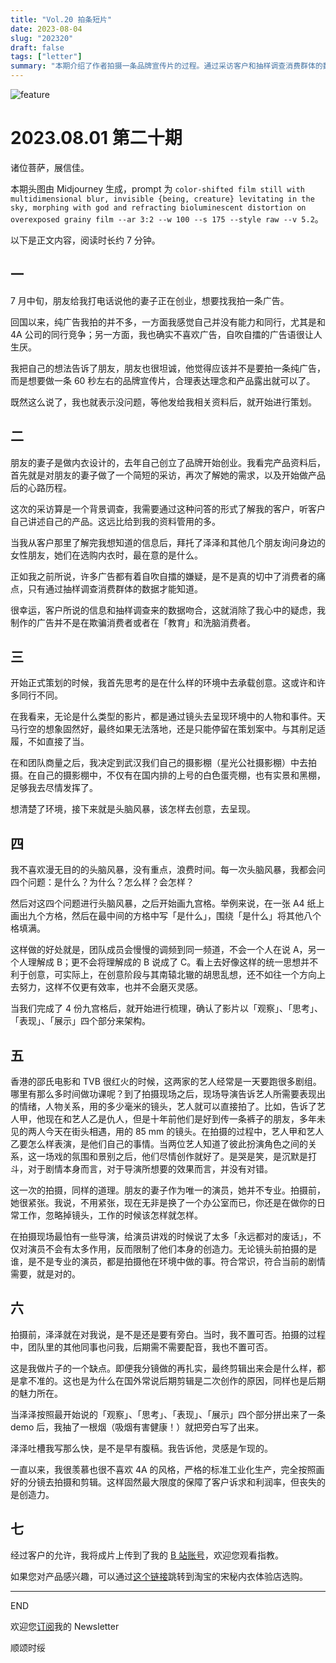 ```yaml
---
title: "Vol.20 拍条短片"
date: 2023-08-04
slug: "202320"
draft: false
tags: ["letter"]
summary: "本期介绍了作者拍摄一条品牌宣传片的过程。通过采访客户和抽样调查消费群体的数据，作者确定了广告的创意方向。在拍摄前，作者和团队成员进行了头脑风暴和九宫格创意，最终确定了影片的架构。在拍摄现场，作者鼓励演员放松心态，自然表演。最终，作者上传了成片到B站，并提供了产品购买链接。"
---
```


![feature](https://cos.justgoidea.com/justgoidea/uPic/2023/08/01/F97Aby.jpg)

# 2023.08.01 第二十期

诸位菩萨，展信佳。

本期头图由 Midjourney 生成，prompt 为 `color-shifted film still with multidimensional blur, invisible {being, creature} levitating in the sky, morphing with god and refracting bioluminescent distortion on overexposed grainy film --ar 3:2 --w 100 --s 175 --style raw --v 5.2`。

以下是正文内容，阅读时长约 7 分钟。

## 一

7 月中旬，朋友给我打电话说他的妻子正在创业，想要找我拍一条广告。

回国以来，纯广告我拍的并不多，一方面我感觉自己并没有能力和同行，尤其是和 4A 公司的同行竞争；另一方面，我也确实不喜欢广告，自吹自擂的广告语很让人生厌。

我把自己的想法告诉了朋友，朋友也很坦诚，他觉得应该并不是要拍一条纯广告，而是想要做一条 60 秒左右的品牌宣传片，合理表达理念和产品露出就可以了。

既然这么说了，我也就表示没问题，等他发给我相关资料后，就开始进行策划。

## 二

朋友的妻子是做内衣设计的，去年自己创立了品牌开始创业。我看完产品资料后，首先就是对朋友的妻子做了一个简短的采访，再次了解她的需求，以及开始做产品后的心路历程。

这次的采访算是一个背景调查，我需要通过这种问答的形式了解我的客户，听客户自己讲述自己的产品。这远比给到我的资料管用的多。

当我从客户那里了解完我想知道的信息后，拜托了泽泽和其他几个朋友询问身边的女性朋友，她们在选购内衣时，最在意的是什么。

正如我之前所说，许多广告都有着自吹自擂的嫌疑，是不是真的切中了消费者的痛点，只有通过抽样调查消费群体的数据才能知道。

很幸运，客户所说的信息和抽样调查来的数据吻合，这就消除了我心中的疑虑，我制作的广告并不是在欺骗消费者或者在「教育」和洗脑消费者。

## 三

开始正式策划的时候，我首先思考的是在什么样的环境中去承载创意。这或许和许多同行不同。

在我看来，无论是什么类型的影片，都是通过镜头去呈现环境中的人物和事件。天马行空的想象固然好，最终如果无法落地，还是只能停留在策划案中。与其削足适履，不如直接了当。

在和团队商量之后，我决定到武汉我们自己的摄影棚（星光公社摄影棚）中去拍摄。在自己的摄影棚中，不仅有在国内排的上号的白色蛋壳棚，也有实景和黑棚，足够我去尽情发挥了。

想清楚了环境，接下来就是头脑风暴，该怎样去创意，去呈现。

## 四

我不喜欢漫无目的的头脑风暴，没有重点，浪费时间。每一次头脑风暴，我都会问四个问题：是什么？为什么？怎么样？会怎样？

然后对这四个问题进行头脑风暴，之后开始画九宫格。举例来说，在一张 A4 纸上画出九个方格，然后在最中间的方格中写「是什么」，围绕「是什么」将其他八个格填满。

这样做的好处就是，团队成员会慢慢的调频到同一频道，不会一个人在说 A，另一个人理解成 B；更不会将理解成的 B 说成了 C。看上去好像这样的统一思想并不利于创意，可实际上，在创意阶段与其南辕北辙的胡思乱想，还不如往一个方向上去努力，这样不仅更有效率，也并不会磨灭灵感。

当我们完成了 4 份九宫格后，就开始进行梳理，确认了影片以「观察」、「思考」、「表现」、「展示」四个部分来架构。

## 五

香港的邵氏电影和 TVB 很红火的时候，这两家的艺人经常是一天要跑很多剧组。哪里有那么多时间做功课呢？到了拍摄现场之后，现场导演告诉艺人所需要表现出的情绪，人物关系，用的多少毫米的镜头，艺人就可以直接拍了。比如，告诉了艺人甲，他现在和艺人乙是仇人，但是十年前他们是好到传一条裤子的朋友，多年未见的两人今天在街头相遇，用的 85 mm 的镜头。在拍摄的过程中，艺人甲和艺人乙要怎么样表演，是他们自己的事情。当两位艺人知道了彼此扮演角色之间的关系，这一场戏的氛围和景别之后，他们尽情创作就好了。是哭是笑，是沉默是打斗，对于剧情本身而言，对于导演所想要的效果而言，并没有对错。

这一次的拍摄，同样的道理。朋友的妻子作为唯一的演员，她并不专业。拍摄前，她很紧张。我说，不用紧张，现在无非是换了一个办公室而已，你还是在做你的日常工作，忽略掉镜头，工作的时候该怎样就怎样。

在拍摄现场最怕有一些导演，给演员讲戏的时候说了太多「永远都对的废话」，不仅对演员不会有太多作用，反而限制了他们本身的创造力。无论镜头前拍摄的是谁，是不是专业的演员，都是拍摄他在环境中做的事。符合常识，符合当前的剧情需要，就是对的。

## 六

拍摄前，泽泽就在对我说，是不是还是要有旁白。当时，我不置可否。拍摄的过程中，团队里的其他同事也问我，后期需不需要配音，我也不置可否。

这是我做片子的一个缺点。即便我分镜做的再扎实，最终剪辑出来会是什么样，都是拿不准的。这也是为什么在国外常说后期剪辑是二次创作的原因，同样也是后期的魅力所在。

当泽泽按照最开始说的「观察」、「思考」、「表现」、「展示」四个部分拼出来了一条 demo 后，我抽了一根烟（吸烟有害健康！）就把旁白写了出来。

泽泽吐槽我写那么快，是不是早有腹稿。我告诉他，灵感是乍现的。

一直以来，我很羡慕也很不喜欢 4A 的风格，严格的标准工业化生产，完全按照画好的分镜去拍摄和剪辑。这样固然最大限度的保障了客户诉求和利润率，但丧失的是创造力。

## 七

经过客户的允许，我将成片上传到了我的 [B 站账号](https://www.bilibili.com/video/BV1Hk4y1g7Dz/?share_source=copy_web&vd_source=618c87196112ad7b6c2adc77036f5b16)，欢迎您观看指教。

如果您对产品感兴趣，可以通过[这个链接](https://shop474746526.m.taobao.com/?ut_sk=1.ZFt2Xu0RiAIDAA0FV5v/xc7U_21380790_1691137018000.Copy.shop&weexShopSubTab=shopindex&sourceType=shop&weexShopTab=shopindexbar&suid=0B642E47-33D2-4378-ABD0-ED4CEDD16514&shareUniqueId=22593351228&un=a0a8738bfa645d207c7348bd5d2a73c9&share_crt_v=1&un_site=0&spm=a2159r.13376460.0.0&sp_abtk=common_shop_commonInfo&sp_tk=6IO95aW95ZCO5LqG6L%2BZ5LqO5p2l5Y%2Bv5Lmf5aSp5Zyo&cpp=1&shareurl=true&short_name=h.5ckbniu&bxsign=scdtJPVzKs_rsNJs_j7pcvpWR_M1J0xf7YPlxM-Ba0S9-3Nb-rQGh1a-a2MZObFPajUgQvfFjXPjsEGEEjNBFTTLsgcOIBzQ9liLaVzvcs1-gxFYXqBGEjhFZbIvti4z8oD&app=chrome)跳转到淘宝的宋秘内衣体验店选购。

---

END

欢迎您[订阅](https://letters.justgoidea.com/)我的 Newsletter

顺颂时绥
